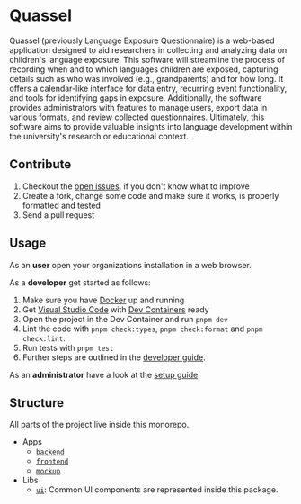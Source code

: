 # Quassel

Quassel (previously Language Exposure Questionnaire) is a web-based application designed to aid researchers in collecting and analyzing data on children's language exposure. This software will streamline the process of recording when and to which languages children are exposed, capturing details such as who was involved (e.g., grandparents) and for how long. It offers a calendar-like interface for data entry, recurring event functionality, and tools for identifying gaps in exposure. Additionally, the software provides administrators with features to manage users, export data in various formats, and review collected questionnaires. Ultimately, this software aims to provide valuable insights into language development within the university's research or educational context.

## Contribute

1. Checkout the [open issues](./issues), if you don't know what to improve
1. Create a fork, change some code and make sure it works, is properly formatted and tested
1. Send a pull request

## Usage

As an **user** open your organizations installation in a web browser.

As a **developer** get started as follows:

1. Make sure you have [Docker](https://docs.docker.com/get-docker/) up and running
1. Get [Visual Studio Code](https://code.visualstudio.com/) with [Dev Containers](https://code.visualstudio.com/docs/devcontainers/containers) ready
1. Open the project in the Dev Container and run `pnpm dev`
1. Lint the code with `pnpm check:types`, `pnpm check:format` and `pnpm check:lint`.
1. Run tests with `pnpm test`
1. Further steps are outlined in the [developer guide](./docs/developer.md).

As an **administrator** have a look at the [setup guide](./docs/setup.md).

## Structure

All parts of the project live inside this monorepo.

- Apps
  - [`backend`](./apps/backend/)
  - [`frontend`](./apps/frontend/)
  - [`mockup`](./apps/mockup/)
- Libs
  - [`ui`](./libs/ui/): Common UI components are represented inside this package.
